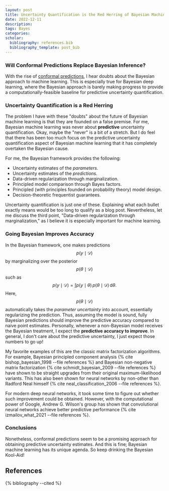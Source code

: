 ```yaml
---
layout: post
title: Uncertainty Quantification is the Red Herring of Bayesian Machine Learning
date: 2022-12-11
description: 
tags: Bayes
categories: 
scholar: 
  bibliography: references.bib
  bibliography_template: post_bib
---
```


### Will Conformal Predictions Replace Bayesian Inference?
With the rise of [conformal predictions](https://www.youtube.com/watch?v=kSGP4F_ZcBY), I hear doubts about the Bayesian approach to machine learning.
This is especially true for Bayesian deep learning, where the Bayesian approach is barely making progress to provide a computationally-feasible baseline for predictive uncertainty quantification.

### Uncertainty Quantification is a Red Herring
The problem I have with these "doubts" about the future of Bayesian machine learning is that they are founded on a false premise.
For me, Bayesian machine learning was never about **predictive** uncertainty quantification.
Okay, maybe the "never" is a bit of a stretch.
But I do feel that there has been too much focus on the predictive uncertainty quantification aspect of Bayesian machine learning that it has completely overtaken the Bayesian cause.

For me, the Bayesian framework provides the following:

* Uncertainty estimates of the *parameters*.
* Uncertainty estimates of the *predictions*.
* Data-driven regularization through marginalization.
* Principled model comparison through Bayes factors.
* Principled (with principles founded on probability theory) model design.
* Decision-theoretic frequentist guarantees.

Uncertainty quantification is just one of these.
Explaining what each bullet exactly means would be too long to qualify as a blog post.
Nevertheless, let me discuss the third point, "Data-driven regularization through marginalization," as I believe it is especially important for machine learning.

### Going Bayesian Improves Accuracy 
In the Bayesian framework, one makes predictions $$p(y \mid \mathcal{D})$$ by marginalizing over the posterior $$p(\theta \mid \mathcal{D})$$ such as
$$
\begin{equation}
  p(y \mid \mathcal{D}) = \int p\left(y \mid \theta\right) \, p\left( \theta \mid \mathcal{D} \right) \, \mathrm{d}\theta.
\end{equation}
$$
Here, $$p(\theta \mid \mathcal{D})$$ automatically takes the *parameter uncertainty* into account, essentially regularizing the prediction.
Thus, assuming the model is sound, fully Bayesian predictions should improve the predictive accuracy compared to naive point estimates.
Personally, whenever a non-Bayesian model receives the Bayesian treatment, I expect the **predictive accuracy to improve**.
In general, I don't care about the predictive uncertainty, I just expect those numbers to go up!

My favorite examples of this are the classic matrix factorization algorithms.
For example, Bayesian principled component analysis {% cite bishop_bayesian_1998 --file references %} and Bayesian non-negative matrix factorization {% cite schmidt_bayesian_2009 --file references %} have shown to be straight upgrades from their original maximum-likelihood variants.
This has also been shown for neural networks by non-other than Radford Neal himself {% cite neal_classification_2006 --file references %}.

For modern deep neural networks, it took some time to figure out whether such improvement could be obtained.
However, with the computational power of Google, Andrew G. Wilson's group has shown that convolutional neural networks achieve better predictive performance {% cite izmailov_what_2021 --file references %}.

### Conclusions
Nonetheless, conformal predictions seem to be a promising approach for obtaining predictive uncertainty estimates.
And this is fine; Bayesian machine learning has its unique agenda.
So keep drinking the Bayesian Kool-Aid!


References
----------
{% bibliography --cited %}

<script src="https://utteranc.es/client.js"
        repo="Red-Portal/red-portal.github.io"
        issue-term="title"
        theme="preferred-color-scheme"
        crossorigin="anonymous"
        async>
</script>
